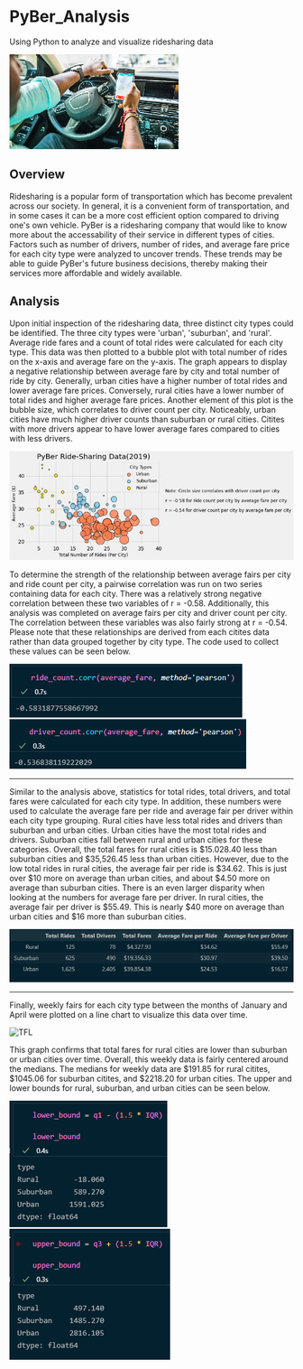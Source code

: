 # PyBer_Analysis
Using Python to analyze and visualize ridesharing data

![RS](https://github.com/Mots94/PyBer_Analysis/blob/main/analysis/ride_share.png)

## Overview
Ridesharing is a popular form of transportation which has become prevalent across our society.  In general, it is a convenient form of transportation, and in some cases it can be a more cost efficient option compared to driving one's own vehicle.  PyBer is a ridesharing company that would like to know more about the accessability of their service in different types of cities.  Factors such as number of drivers, number of rides, and average fare price for each city type were analyzed to uncover trends.  These trends may be able to guide PyBer's future business decisions, thereby making their services more affordable and widely available.

## Analysis
Upon initial inspection of the ridesharing data, three distinct city types could be identified.  The three city types were 'urban', 'suburban', and 'rural'.  Average ride fares and a count of total rides were calculated for each city type.  This data was then plotted to a bubble plot with total number of rides on the x-axis and average fare on the y-axis.  The graph appears to display a negative relationship between average fare by city and total number of ride by city.  Generally, urban cities have a higher number of total rides and lower average fare prices.  Conversely, rural cities have a lower number of total rides and higher average fare prices.  Another element of this plot is the bubble size, which correlates to driver count per city.  Noticeably, urban cities have much higher driver counts than suburban or rural cities.  Citites with more drivers appear to have lower average fares compared to cities with less drivers.  

![Fig1](https://github.com/Mots94/PyBer_Analysis/blob/main/analysis/Fig1.png)

To determine the strength of the relationship between average fairs per city and ride count per city, a pairwise correlation was run on two series containing data for each city.  There was a relatively strong negative correlation between these two variables of r = -0.58.  Additionally, this analysis was completed on average fairs per city and driver count per city.  The correlation between these variables was also fairly strong at r = -0.54.  Please note that these relationships are derived from each citites data rather than data grouped together by city type.  The code used to collect these values can be seen below.

![RFC](https://github.com/Mots94/PyBer_Analysis/blob/main/analysis/rides_fare_corr.PNG) 
![DFC](https://github.com/Mots94/PyBer_Analysis/blob/main/analysis/driver_fare_corr.PNG)

---
Similar to the analysis above, statistics for total rides, total drivers, and total fares were calculated for each city type.  In addition, these numbers were used to calculate the average fare per ride and average fair per driver within each city type grouping.  Rural cities have less total rides and drivers than suburban and urban cities.  Urban cities have the most total rides and drivers.  Suburban cities fall between rural and urban cities for these categories.  Overall, the total fares for rural cities is $15.028.40 less than suburban cities and $35,526.45 less than urban cities.  However, due to the low total rides in rural cities, the average fair per ride is $34.62.  This is just over $10 more on average than urban cities, and about $4.50 more on average than suburban cities.  There is an even larger disparity when looking at the numbers for average fare per driver.  In rural cities, the average fair per driver is $55.49.  This is nearly $40 more on average than urban cities and $16 more than suburban cities.

![FS](https://github.com/Mots94/PyBer_Analysis/blob/main/analysis/Fare_Summary.PNG)

---
Finally, weekly fairs for each city type between the months of January and April were plotted on a line chart to visualize this data over time. 

![TFL](https://github.com/Mots94/PyBer_Analysis/blob/main/analysis/Fig_8.png)

This graph confirms that total fares for rural cities are lower than suburban or urban cities over time.  Overall, this weekly data is fairly centered around the medians.  The medians for weekly data are $191.85 for rural citites, $1045.06 for suburban citites, and $2218.20 for urban cities.  The upper and lower bounds for rural, suburban, and urban cities can be seen below.

![LB](https://github.com/Mots94/PyBer_Analysis/blob/main/analysis/lower_bound.PNG) ![UB](https://github.com/Mots94/PyBer_Analysis/blob/main/analysis/upper_bound.PNG)
